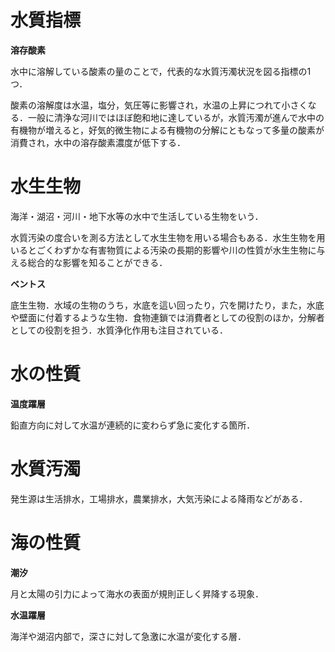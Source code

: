 # 水質指標

**溶存酸素**

水中に溶解している酸素の量のことで，代表的な水質汚濁状況を図る指標の1つ．

酸素の溶解度は水温，塩分，気圧等に影響され，水温の上昇につれて小さくなる．一般に清浄な河川ではほぼ飽和地に達しているが，水質汚濁が進んで水中の有機物が増えると，好気的微生物による有機物の分解にともなって多量の酸素が消費され，水中の溶存酸素濃度が低下する．



# 水生生物

海洋・湖沼・河川・地下水等の水中で生活している生物をいう．

水質汚染の度合いを測る方法として水生生物を用いる場合もある．水生生物を用いるとごくわずかな有害物質による汚染の長期的影響や川の性質が水生生物に与える総合的な影響を知ることができる．



**ベントス**

底生生物．水域の生物のうち，水底を這い回ったり，穴を開けたり，また，水底や壁面に付着するような生物．食物連鎖では消費者としての役割のほか，分解者としての役割を担う．水質浄化作用も注目されている．



# 水の性質

**温度躍層**

鉛直方向に対して水温が連続的に変わらず急に変化する箇所．



# 水質汚濁

発生源は生活排水，工場排水，農業排水，大気汚染による降雨などがある．



# 海の性質

**潮汐**

月と太陽の引力によって海水の表面が規則正しく昇降する現象．



**水温躍層**

海洋や湖沼内部で，深さに対して急激に水温が変化する層．